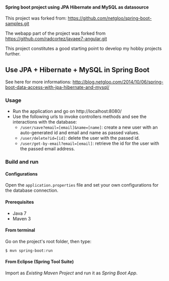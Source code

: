 #### Spring boot project using JPA Hibernate and MySQL as datasource

This project was forked from: https://github.com/netgloo/spring-boot-samples.git

The webapp part of the project was forked from https://github.com/radcortez/javaee7-angular.git

This project constitutes a good starting point to develop my hobby projects further.

## Use JPA + Hibernate + MySQL in Spring Boot

See here for more informations: 
http://blog.netgloo.com/2014/10/06/spring-boot-data-access-with-jpa-hibernate-and-mysql/

### Usage

- Run the application and go on http://localhost:8080/
- Use the following urls to invoke controllers methods and see the interactions
  with the database:
    * `/user/save?email=[email]&name=[name]`: create a new user with an 
      auto-generated id and email and name as passed values.
    * `/user/delete?id=[id]`: delete the user with the passed id.
    * `/user/get-by-email?email=[email]`: retrieve the id for the user with the
      passed email address.

### Build and run

#### Configurations

Open the `application.properties` file and set your own configurations for the
database connection.

#### Prerequisites

- Java 7
- Maven 3

#### From terminal

Go on the project's root folder, then type:

    $ mvn spring-boot:run

#### From Eclipse (Spring Tool Suite)

Import as *Existing Maven Project* and run it as *Spring Boot App*.
